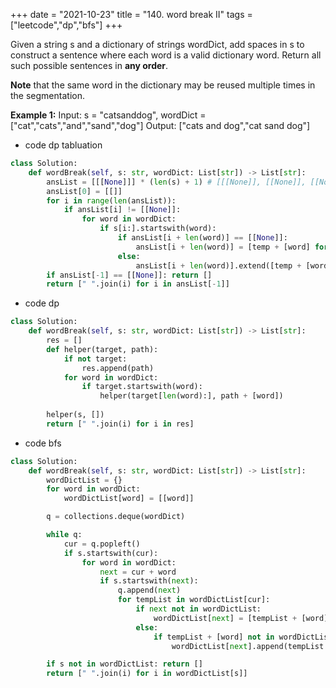 +++
date = "2021-10-23"
title = "140. word break II"
tags = ["leetcode","dp","bfs"]
+++

Given a string s and a dictionary of strings wordDict, add spaces in s to construct a sentence where each word is a valid dictionary word. Return all such possible sentences in **any order**.  

**Note** that the same word in the dictionary may be reused multiple times in the segmentation.
 
**Example 1:**
Input: s = "catsanddog", wordDict = ["cat","cats","and","sand","dog"] Output: ["cats and dog","cat sand dog"]

- code dp tabluation
```py
class Solution:
    def wordBreak(self, s: str, wordDict: List[str]) -> List[str]:
        ansList = [[[None]]] * (len(s) + 1) # [[[None]], [[None]], [[None]]...]
        ansList[0] = [[]]
        for i in range(len(ansList)):
            if ansList[i] != [[None]]:
                for word in wordDict:
                    if s[i:].startswith(word):
                        if ansList[i + len(word)] == [[None]]:
                            ansList[i + len(word)] = [temp + [word] for temp in ansList[i]]
                        else:
                            ansList[i + len(word)].extend([temp + [word] for temp in ansList[i]])
        if ansList[-1] == [[None]]: return []
        return [" ".join(i) for i in ansList[-1]]

```
- code  dp 
```py
class Solution:
    def wordBreak(self, s: str, wordDict: List[str]) -> List[str]:
        res = []
        def helper(target, path):
            if not target:
                res.append(path)
            for word in wordDict:
                if target.startswith(word):
                    helper(target[len(word):], path + [word])
        
        helper(s, [])
        return [" ".join(i) for i in res]

```
- code bfs
```py
class Solution:
    def wordBreak(self, s: str, wordDict: List[str]) -> List[str]:
        wordDictList = {}
        for word in wordDict:
            wordDictList[word] = [[word]]

        q = collections.deque(wordDict)

        while q:
            cur = q.popleft()
            if s.startswith(cur):
                for word in wordDict:
                    next = cur + word
                    if s.startswith(next):
                        q.append(next)
                        for tempList in wordDictList[cur]:
                            if next not in wordDictList:
                                wordDictList[next] = [tempList + [word]]
                            else:
                                if tempList + [word] not in wordDictList[next]:
                                    wordDictList[next].append(tempList + [word]) 

        if s not in wordDictList: return []
        return [" ".join(i) for i in wordDictList[s]]

```
